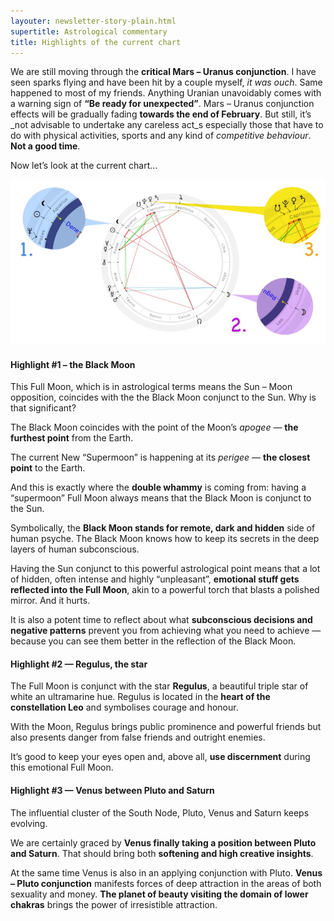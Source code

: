 ```yaml
---
layouter: newsletter-story-plain.html
supertitle: Astrological commentary
title: Highlights of the current chart
---
```


We are still moving through the **critical Mars – Uranus conjunction**. I have seen sparks flying and have been hit by a couple myself, _it was ouch_. Same happened to most of my friends. Anything Uranian unavoidably comes with a warning sign of **“Be ready for unexpected”**. Mars – Uranus conjunction effects will be gradually fading **towards the end of February**. But still, it’s _not advisable to undertake any careless act_s especially those that have to do with physical activities, sports and any kind of _competitive behaviour_. **Not a good time**.
 
Now let’s look at the current chart…

<img loading="lazy" class="section-image-wide" src="/images/newsletters/tn-chart-2019-02-19.jpg" alt="Astrological chart with the Supermoon and the Black Moon near conjunction with the Sun">

#### Highlight #1 – the Black Moon

This Full Moon, which is in astrological terms means the Sun – Moon opposition, coincides with the the Black Moon conjunct to the Sun. Why is that significant? 

The Black Moon coincides with the point of the Moon’s _apogee_ — **the furthest point** from the Earth. 

The current New “Supermoon” is happening at its _perigee_ — **the closest point** to the Earth. 

And this is exactly where the **double whammy** is coming from: having a “supermoon” Full Moon always means that the Black Moon is conjunct to the Sun.

Symbolically, the **Black Moon stands for remote, dark and hidden** side of human psyche. The Black Moon knows how to keep its secrets in the deep layers of human subconscious. 

Having the Sun conjunct to this powerful astrological point means that a lot of hidden, often intense and highly “unpleasant”, **emotional stuff gets reflected into the Full Moon**, akin to a powerful torch that blasts a polished mirror. And it hurts.

It is also a potent time to reflect about what **subconscious decisions and negative patterns** prevent you from achieving what you need to achieve — because you can see them better in the reflection of the Black Moon.

#### Highlight #2 — Regulus, the star

The Full Moon is conjunct with the star **Regulus**, a beautiful triple star of white an ultramarine hue. Regulus is located in the **heart of the constellation Leo** and symbolises courage and honour.

With the Moon, Regulus brings public prominence and powerful friends but also presents danger from false friends and outright enemies.

It’s good to keep your eyes open and, above all, **use discernment** during this emotional Full Moon.
 
#### Highlight #3 — Venus between Pluto and Saturn

The influential cluster of the South Node, Pluto, Venus and Saturn keeps evolving.

We are certainly graced by **Venus finally taking a position between Pluto and Saturn**. That should bring both **softening and high creative insights**.

At the same time Venus is also in an applying conjunction with Pluto. **Venus – Pluto conjunction** manifests forces of deep attraction in the areas of both sexuality and money. **The planet of beauty visiting the domain of lower chakras** brings the power of irresistible attraction.